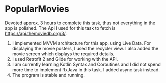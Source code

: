 # PopularMovies
 
Devoted approx. 3 hours to complete this task, thus not everything in the app is polished.
The Api I used for this task to fetch is https://api.themoviedb.org/3/. 
1. I implemented MVVM architecture for this app, using Live Data. For displaying the movie posters, I used the recycler view. I also added the movie screen which displays the required details.
2. I used Retrofit 2 and Glide for working with the API. 
3. I am currently learning Kotlin Syntax and Coroutines and I did not spend more time to implement RxJava in this task. 
I added async task instead. 
4. The program is stable and running. 
